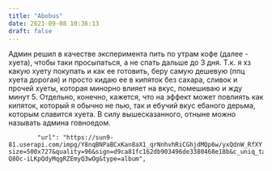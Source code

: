 ```yaml
---
title: "Abobus"
date: 2021-09-08 10:36:13
draft: false
---
```


Админ решил в качестве эксперимента пить по утрам кофе (далее - хуета), чтобы таки просыпаться, а не спать дальше до 3 дня. Т.к. я хз какую хуету покупать и как ее готовить, беру самую дешевую (ппц хуета дорогая) и просто кидаю ее в кипяток без сахара, сливок и прочей хуеты, которая минорно влияет на вкус, помешиваю и жду минут 5. Отдельно, конечно, кажется, что на эффект может повлиять как кипяток, который я обычно не пью, так и ебучий вкус ебаного дерьма, которым славится хуета.
В силу вышесказанного, отныне можно называть админа говноедом.

            "url": "https://sun9-81.userapi.com/impg/Y8nqBNPaBCxKan8aX1_qrNnhvhRiCGhjdMQp6w/yxQdnW_RfXY.jpg?size=500x727&quality=96&sign=d9ca81fc162db903496de3380468e18b&c_uniq_tag=o_yA1BjqpEvcXT3Mo-Q8Oc-iLKpQdyMqgRZEmyQ3wOg&type=album",
